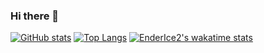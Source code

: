 ### Hi there 👋

[![GitHub stats](https://github-readme-stats.vercel.app/api?username=EnderIce2&show_icons=true&theme=radical)](https://github.com/EnderIce2)
[![Top Langs](https://github-readme-stats.vercel.app/api/top-langs/?username=EnderIce2&theme=radical)](https://github.com/EnderIce2)
[![EnderIce2's wakatime stats](https://github-readme-stats.vercel.app/api/wakatime?username=EnderIce2&show_icons=true&theme=radical)](https://github.com/anuraghazra/github-readme-stats)

